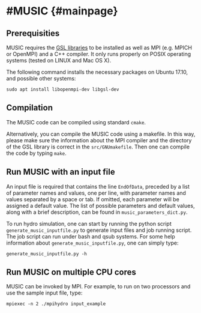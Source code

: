 #MUSIC               {#mainpage}
===================

Prerequisities
--------------------------------------

MUSIC requires the [GSL libraries](https://www.gnu.org/software/gsl/) to be
installed as well as MPI (e.g. MPICH or OpenMPI) and a C++ compiler. It only
runs properly on POSIX operating systems (tested on LINUX and Mac OS X).

The following command installs the necessary packages on Ubuntu 17.10, and
possible other systems:

    sudo apt install libopenmpi-dev libgsl-dev



Compilation
--------------------------------------

The MUSIC code can be compiled using standard `cmake`. 

Alternatively, you can compile the MUSIC code using a makefile. In this way,
please make sure the information about the MPI compiler and the directory of the
GSL library is correct in the `src/GNUmakefile`. Then one can compile the code
by typing `make`.



Run MUSIC with an input file
--------------------------------------

An input file is required that contains the line `EndOfData`, preceded by a
list of parameter names and values, one per line, with parameter names and
values separated by a space or tab. If omitted, each parameter will be assigned
a default value. The list of possible parameters and default values, along
with a brief description, can be found in `music_parameters_dict.py`.

To run hydro simulation, one can start by running the python script
`generate_music_inputfile.py` to generate input files and job running script.
The job script can run under bash and qsub systems.  For some help information
about `generate_music_inputfile.py`,  one can simply type:

    generate_music_inputfile.py -h



Run MUSIC on multiple CPU cores
--------------------------------------
MUSIC can be invoked by MPI.  For example, to run on two processors 
and use the sample input file, type:

    mpiexec -n 2 ./mpihydro input_example

